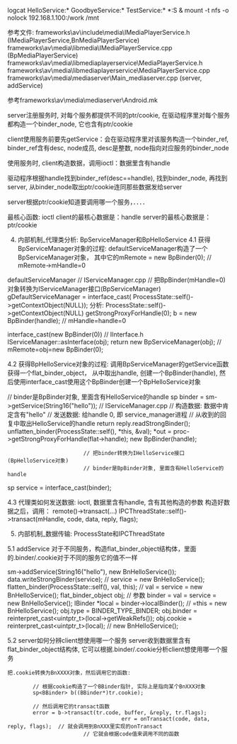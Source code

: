 logcat HelloService:* GoodbyeService:* TestService:* *:S &
mount -t nfs -o nolock 192.168.1.100:/work /mnt

参考文件:
frameworks\av\include\media\IMediaPlayerService.h     (IMediaPlayerService,BnMediaPlayerService)
frameworks\av\media\libmedia\IMediaPlayerService.cpp                      (BpMediaPlayerService)
frameworks\av\media\libmediaplayerservice\MediaPlayerService.h
frameworks\av\media\libmediaplayerservice\MediaPlayerService.cpp
frameworks\av\media\mediaserver\Main_mediaserver.cpp   (server, addService)

参考frameworks\av\media\mediaserver\Android.mk

server注册服务时, 对每个服务都提供不同的ptr/cookie,
在驱动程序里对每个服务都构造一个binder_node, 它也含有ptr/cookie

client使用服务前要先getService：会在驱动程序里对该服务构造一个binder_ref, 
binder_ref含有desc, node成员, desc是整数, node指向对应服务的binder_node

使用服务时, client构造数据，调用ioctl：数据里含有handle

驱动程序根据handle找到binder_ref(desc==handle), 找到binder_node, 再找到server,
从binder_node取出ptr/cookie连同那些数据发给server

server根据ptr/cookie知道要调用哪一个服务，．．．．

最核心函数: ioctl
client的最核心数据是：handle
server的最核心数据是：ptr/cookie


4. 内部机制_代理类分析: BpServiceManager和BpHelloService
4.1 获得BpServiceManager对象的过程:
    defaultServiceManager构造了一个BpServiceManager对象，
    其中它的mRemote = new BpBinder(0); // mRemote->mHandle=0

defaultServiceManager // IServiceManager.cpp
                           // 把BpBinder(mHandle=0)对象转换为IServiceManager接口(BpServiceManager)                           
	gDefaultServiceManager = interface_cast<IServiceManager>(
                ProcessState::self()->getContextObject(NULL));
分析:
ProcessState::self()->getContextObject(NULL)
	getStrongProxyForHandle(0); 
		b = new BpBinder(handle);   // mHandle=handle=0


interface_cast<IServiceManager>(new BpBinder(0))  // IInterface.h
	IServiceManager::asInterface(obj);
			return new BpServiceManager(obj); // mRemote=obj=new BpBinder(0);


4.2 获得BpHelloService对象的过程:
    调用BpServiceManager的getService函数获得一个flat_binder_object，
    从中取出handle, 创建一个BpBinder(handle),
    然后使用interface_cast使用这个BpBinder创建一个BpHelloService对象

// binder是BpBinder对象, 里面含有HelloService的handle
sp<IBinder> binder =
        sm->getService(String16("hello")); // IServiceManager.cpp
        			// 构造数据: 数据中肯定含有"hello"
        			// 发送数据: 给handle 0, 即 service_manager进程
        			// 从收到的回复中取出HelloService的handle
        					 return reply.readStrongBinder();
        					 						unflatten_binder(ProcessState::self(), *this, &val);
        					 								*out = proc->getStrongProxyForHandle(flat->handle);
        					 													new BpBinder(handle); 
        
                            // 把binder转换为IHelloService接口(BpHelloService对象)
                            // binder是BpBinder对象, 里面含有HelloService的handle
sp<IHelloService> service = interface_cast<IHelloService>(binder);


4.3 代理类如何发送数据: ioctl, 数据里含有handle, 含有其他构造的参数
        构造好数据之后，调用：
        remote()->transact(...)
             IPCThreadState::self()->transact(mHandle, code, data, reply, flags);

5. 内部机制_数据传输: ProcessState和IPCThreadState

5.1 addService
    对于不同服务，构造flat_binder_object结构体，里面的.binder/.cookie对于不同的服务它的值不一样
														
sm->addService(String16("hello"), new BnHelloService());
			data.writeStrongBinder(service);  // service = new BnHelloService();
							flatten_binder(ProcessState::self(), val, this); // val = service = new BnHelloService();
									flat_binder_object obj;  // 参数 binder = val = service = new BnHelloService();
									IBinder *local = binder->localBinder(); // =this = new BnHelloService();
			            obj.type = BINDER_TYPE_BINDER;
			            obj.binder = reinterpret_cast<uintptr_t>(local->getWeakRefs());
			            obj.cookie = reinterpret_cast<uintptr_t>(local);  // new BnHelloService();
									
									

5.2 server如何分辨client想使用哪一个服务
    server收到数据里含有flat_binder_object结构体,
    它可以根据.binder/.cookie分析client想使用哪一个服务
    
    把.cookie转换为BnXXXX对象，然后调用它的函数:
    		
    		// 根据cookie构造了一个BBinder指针, 实际上是指向某个BnXXX对象
    		sp<BBinder> b((BBinder*)tr.cookie);
    		
    		// 然后调用它的transact函数
    		error = b->transact(tr.code, buffer, &reply, tr.flags);
    									err = onTransact(code, data, reply, flags);  // 就会调用到BnXXX里实现的onTransact
                            // 它就会根据code值来调用不同的函数  